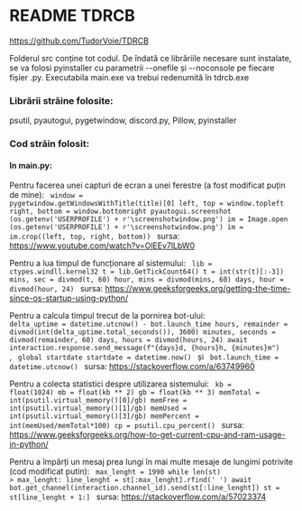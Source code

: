 # README TDRCB
https://github.com/TudorVoie/TDRCB

Folderul src conține tot codul. De îndată ce librăriile necesare sunt instalate, se va folosi pyinstaller cu parametrii --onefile și --noconsole pe fiecare fișier .py. Executabila main.exe va trebui redenumită în tdrcb.exe

### Librării străine folosite:
psutil, pyautogui, pygetwindow, discord.py, Pillow, pyinstaller
### Cod străin folosit:
#### In main.py:
Pentru facerea unei capturi de ecran a unei ferestre (a fost modificat puțin de mine):
<code>
window = pygetwindow.getWindowsWithTitle(title)[0]
        left, top = window.topleft
        right, bottom = window.bottomright
        pyautogui.screenshot (os.getenv('USERPROFILE') + r'\screenshotwindow.png')
        im = Image.open (os.getenv('USERPROFILE') + r'\screenshotwindow.png')
        im = im.crop((left, top, right, bottom))
</code>
sursa: https://www.youtube.com/watch?v=OlEEv7lLbW0

Pentru a lua timpul de funcționare al sistemului:
<code>
lib = ctypes.windll.kernel32
    t = lib.GetTickCount64()
    t = int(str(t)[:-3])
    mins, sec = divmod(t, 60)
    hour, mins = divmod(mins, 60)
    days, hour = divmod(hour, 24)
</code>
sursa: https://www.geeksforgeeks.org/getting-the-time-since-os-startup-using-python/

Pentru a calcula timpul trecut de la pornirea bot-ului:
<code>
delta_uptime = datetime.utcnow() - bot.launch_time
    hours, remainder = divmod(int(delta_uptime.total_seconds()), 3600)
    minutes, seconds = divmod(remainder, 60)
    days, hours = divmod(hours, 24)
    await interaction.response.send_message(f"{days}d, {hours}h, {minutes}m")
</code>,
<code>
global startdate
startdate = datetime.now()
</code> și
<code>
bot.launch_time = datetime.utcnow()
</code>
sursa: https://stackoverflow.com/a/63749960

Pentru a colecta statistici despre utilizarea sistemului:
<code>
kb = float(1024)
mb = float(kb ** 2)
gb = float(kb ** 3)
memTotal = int(psutil.virtual_memory()[0]/gb)
memFree = int(psutil.virtual_memory()[1]/gb)
memUsed = int(psutil.virtual_memory()[3]/gb)
memPercent = int(memUsed/memTotal*100)
cp = psutil.cpu_percent()
</code>
sursa: https://www.geeksforgeeks.org/how-to-get-current-cpu-and-ram-usage-in-python/

Pentru a împărți un mesaj prea lungi în mai multe mesaje de lungimi potrivite (cod modificat putin):
<code>
max_lenght = 1990
while len(st) > max_lenght:
	line_lenght = st[:max_lenght].rfind(' ')
        await bot.get_channel(interaction.channel_id).send(st[:line_lenght])
        st = st[line_lenght + 1:]
</code>
sursa: https://stackoverflow.com/a/57023374
